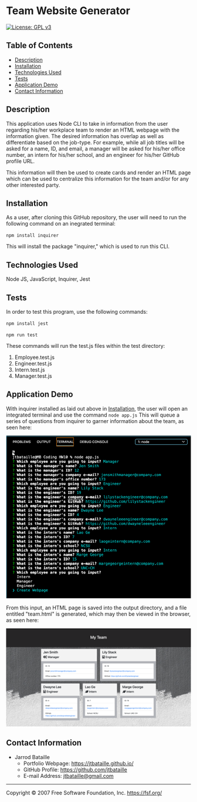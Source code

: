 # Team Website Generator
[![License: GPL v3](https://img.shields.io/badge/License-GPLv3-blue.svg)](https://www.gnu.org/licenses/gpl-3.0)

## Table of Contents
* [Description](#description)
* [Installation](#description)
* [Technologies Used](#technologies-used)
* [Tests](#tests)
* [Application Demo](#application-demo)
* [Contact Information](#contact-information)

## Description
This application uses Node CLI to take in information from the user regarding his/her workplace team to render an HTML webpage with the information given. The desired information has overlap as well as differentiate based on the job-type. For example, while all job titles will be asked for a name, ID, and email, a manager will be asked for his/her office number, an intern for his/her school, and an engineer for his/her GitHub profile URL.

This information will then be used to create cards and render an HTML page which can be used to centralize this information for the team and/or for any other interested party.

## Installation
As a user, after cloning this GitHub repository, the user will need to run the following command on an inegrated terminal:

<code>npm install inquirer</code>

This will install the package "inquirer," which is used to run this CLI.

## Technologies Used
Node JS, JavaScript, Inquirer, Jest

## Tests
In order to test this program, use the following commands:

<code>npm install jest</code>

<code>npm run test</code>

These commands will run the test.js files within the test directory:
  1. Employee.test.js
  2. Engineer.test.js
  3. Intern.test.js
  4. Manager.test.js

## Application Demo
With inquirer installed as laid out above in [Installation](#installation), the user will open an integrated terminal and use the command <code>node app.js</code> This will queue a series of questions from inquirer to garner information about the team, as seen here:

![CLI Input](assets/CLI.png)

From this input, an HTML page is saved into the output directory, and a file entitled "team.html" is generated, which may then be viewed in the browser, as seen here:

![Team Website](assets/teamSite.png)


## Contact Information
* Jarrod Bataille
  * Portfolio Webpage: https://jtbataille.github.io/
  * GitHub Profile: https://github.com/jtbataille
  * E-mail Address: jtbataille@gmail.com

- - -
Copyright © 2007 Free Software Foundation, Inc. <https://fsf.org/>
